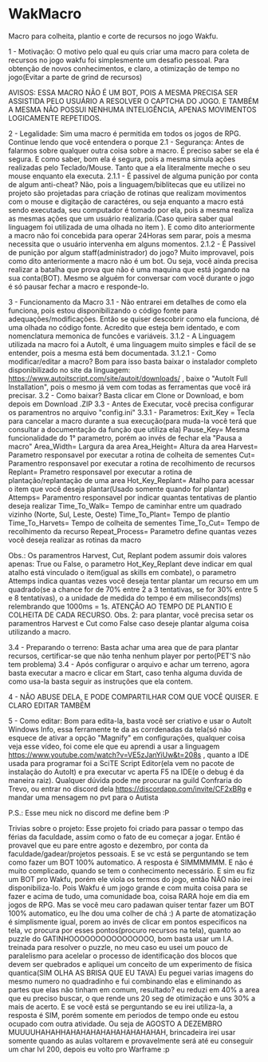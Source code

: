 # WakMacro
Macro para colheita, plantio e corte de recursos no jogo Wakfu.

1 - Motivação: O motivo pelo qual eu quis criar uma macro para coleta de recursos no jogo wakfu foi simplesmente um desafio pessoal. Para
obtenção de novos conhecimentos, e claro, a otimização de tempo no jogo(Evitar a parte de grind de recursos)

AVISOS: ESSA MACRO NÃO É UM BOT, POIS A MESMA PRECISA SER ASSISTIDA PELO USUÁRIO A RESOLVER O CAPTCHA DO JOGO. E TAMBÉM A MESMA NÃO POSSUI NENHUMA INTELIGÊNCIA, APENAS MOVIMENTOS LOGICAMENTE REPETIDOS.

2 - Legalidade: Sim uma macro é permitida em todos os jogos de RPG. Continue lendo que você entendera o porque
    2.1 - Segurança: Antes de falarmos sobre qualquer outra coisa sobre a macro. É preciso saber se ela é segura. E como saber, bom ela é segura, pois a mesma simula ações realizadas pelo Teclado/Mouse. Tanto que a ela literalmente meche o seu mouse enquanto ela executa.
    2.1.1 - É passivel de alguma punição por conta de algum anti-cheat? Não, pois a linguagem/biblitecas que eu utilizei no projeto são projetadas para criação de rotinas que realizam movimentos com o mouse e digitação de caractéres, ou seja enquanto a macro está sendo executada, seu computador é tomado por ela, pois a mesma realiza as mesmas ações que um usuário realizaria.(Caso queira saber qual linguagem foi utilizada de uma olhada no item ). E como dito anteriormente a macro não foi concebida para operar 24Horas sem parar, pois a mesma necessita que o usuário intervenha em alguns momentos.
    2.1.2 - É Passivel de punição por algum staff(administrador) do jogo? Muito improvavel, pois como dito anteriormente a macro não é um bot. Ou seja, você ainda precisa realizar a batalha que prova que  não é uma maquina que está jogando na sua conta(BOT). Mesmo se alguém for conversar com você durante o jogo é só pausar fechar a macro e responde-lo.

3 - Funcionamento da Macro
  3.1 - Não entrarei em detalhes de como ela funciona, pois estou disponibilizando o código fonte para adequações/modificações. Então se quiser descobrir como ela funciona, dé uma olhada no código fonte. Acredito que esteja bem identado, e com nomenclatura memonica de funcões e variáveis.
  3.1.2 - A Linguagem utilizada na macro foi a AutoIt, é uma linguagem muito simples e fácil de se entender, pois a mesma está bem documentada.
  3.1.2.1 - Como modificar/editar a macro? Bom para isso basta baixar o instalador completo disponibilizado no site da linguagem: https://www.autoitscript.com/site/autoit/downloads/ , baixe o "AutoIt Full Installation", pois o mesmo já vem com todas as ferramentas que você irá precisar.
   3.2 - Como baixar? Basta clicar em Clone or Download, e bom depois em Download .ZIP
   3.3 - Antes de Executar, você precisa configurar os paramentros no arquivo "config.ini"
   3.3.1 -  Parametros:
                    Exit_Key = Tecla para cancelar a macro durante a sua execução(para muda-la você terá que consultar a documentação da função que utiliza ela)
                    Pause_Key= Mesma funcionalidade do 1° parametro, porém ao invés de fechar ela "Pausa a macro"
                    Area_Width= Largura da area
                    Area_Height= Altura da area
                    Harvest= Parametro responsavel por executar a rotina de colheita de sementes
                    Cut= Paramentro responsavel por executar a rotina de recolhimento de recursos
                    Replant= Prametro responsavel por executar a rotina de plantação/replantação de uma area
                    Hot_Key_Replant= Atalho para acessar o item que você deseja plantar(Usado somente quando for plantar)
                    Attemps= Paramentro responsavel por indicar quantas tentativas de plantio deseja realizar
                    Time_To_Walk= Tempo de caminhar entre um quadrado vizinho (Norte, Sul, Leste, Oeste)
                    Time_To_Plant= Tempo de plantio
                    Time_To_Harvets= Tempo de colheita de sementes
                    Time_To_Cut= Tempo de recolhimento da recurso
                    Repeat_Process= Parametro define quantas vezes você deseja realizar as rotinas da macro
                    
  Obs.: Os paramentros Harvest, Cut, Replant podem assumir dois valores apenas: True ou False, o parametro Hot_Key_Replant deve indicar em qual atalho está vinculado o item(igual as skills em combate), o parametro Attemps indica quantas vezes você deseja tentar plantar um recurso em um quadrado(se a chance for de 70% entre 2 a 3 tentativas, se for 30% entre 5 e 8 tentativas), o a unidade de medida do tempo é em miliseconds(ms) relembrando que 1000ms = 1s. ATENÇÃO AO TEMPO DE PLANTIO E COLHEITA DE CADA RECURSO.
  Obs. 2: para plantar, você precisa setar os paramentros Harvest e Cut como False caso deseje plantar alguma coisa utilizando a macro.
  
  3.4 - Preparando o terreno: Basta achar uma area que de para plantar recursos, certificar-se que não tenha nenhum player por perto(PET'S não tem problema)
  3.4 - Após configurar o arquivo e achar um terreno, agora basta executar a macro e clicar em Start, caso tenha alguma duvida de como usa-la basta seguir as instruções que ela contem.

4 - NÃO ABUSE DELA, E PODE COMPARTILHAR COM QUE VOCÊ QUISER. E CLARO EDITAR TAMBÉM

5 - Como editar: Bom para edita-la, basta você ser criativo e usar o AutoIt Windows Info, essa ferramente te da as corrdenadas da tela(só não esquece de ativar a opção "Magnify" em configurações, qualquer coisa veja esse vídeo, foi come ele que eu aprendi a usar a linguagem https://www.youtube.com/watch?v=VE5zJanYiUw&t=208s , quanto a IDE usada para programar foi a SciTE Script Editor(ela vem no pacote de instalação do AutoIt) e pra executar vc aperta F5 na IDE(e o debug é da maneira raiz). Qualquer dúvida pode me procurar na guild Confraria do Trevo, ou entrar no discord dela https://discordapp.com/invite/CF2xBRg e mandar uma mensagem no pvt para o Autista

P.S.: Esse meu nick no discord me define bem :P

Trivias sobre o projeto:
Esse projeto foi criado para passar o tempo das férias da faculdade, assim como o fato de eu começar a jogar. Então é provavel que eu pare entre agosto e dezembro, por conta da faculdade/gadear/projetos pessoais.
E se vc está se perguntando se tem como fazer um BOT 100% automatico. A resposta é SIMMMMMM. E não é muito complicado, quando se tem o conhecimento necessário. E sim eu fiz um BOT pro Wakfu, porém ele viola os termos do jogo, então NÃO não irei disponibiliza-lo. Pois Wakfu é um jogo grande e com muita coisa para se fazer e acima de tudo, uma comunidade boa, coisa RARA hoje em dia em jogos de RPG.
  Mas se você meu caro padawan quiser tentar fazer um BOT 100% automatico, eu lhe dou uma colher de chá :) A parte de atomatização é simplismente igual, porem ao invés de clicar em pontos especificos na tela, vc procura por esses pontos(procuro recursos na tela), quanto ao puzzle do GATINHOOOOOOOOOOOOOOOO, bom basta usar um I.A. treinada para resolver o puzzle, no meu caso eu usei um pouco de paralelismo para acelelar o processo de identificação dos blocos que devem ser quebrados e apliquei um conceito de um experimento de física quantica(SIM OLHA AS BRISA QUE EU TAVA) Eu peguei varias imagens do mesmo numero no quadradinho e fui combinando elas e eliminando as partes que elas não tinham em comum, resultado? eu reduzi em 40% a area que eu preciso buscar, o que rende uns 20 seg de otimização e uns 30% a mais de acerto. E se você está se perguntando se eu irei utiliza-la, a resposta é SIM, porém somente em periodos de tempo onde eu estou ocupado com outra atividade. Ou seja de AGOSTO A DEZEMBRO MUUUUHAHAHHAHAHAHAHAHAHAHAHAHAH, brincadeira irei usar somente quando as aulas voltarem e provavelmente será até eu conseguir um char lvl 200, depois eu volto pro Warframe :p
    
